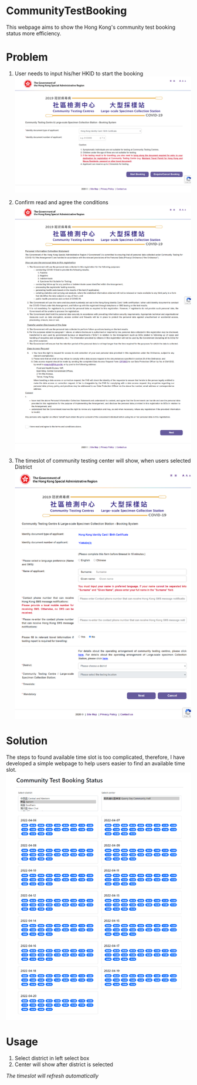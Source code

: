 # CommunityTestBooking
This webpage aims to show the Hong Kong's community test booking status more efficiency. 


# Problem 

1. User needs to input his/her HKID to start the booking 
    ![Step 1](/asset/README/Step1_eng.png)

1. Confirm read and agree the conditions
    ![Step 2](/asset/README/Step2_eng.png)

1. The timeslot of community testing center will show, when users selected District
    ![Step 3](/asset/README/Step3_eng.png)


# Solution

The steps to found available time slot is too complicated, therefore, I have developed a simple webpage to help users easier to find an available time slot.
![Solution](/asset/README/solution.png)


# Usage
1. Select district in left select box
1. Center will show after district is selected

*The timeslot will refresh automatically*

